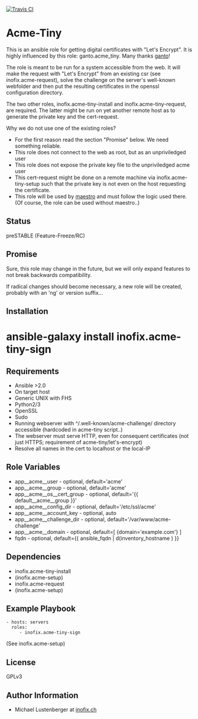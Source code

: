 [![Travis CI](https://img.shields.io/travis/inofix/ansible-acme-tiny-sign.svg?style=flat)](http://travis-ci.org/inofix/ansible-acme-tiny-sign)


Acme-Tiny
=========

This is an ansible role for getting digital certificates with "Let's Encrypt". It is highly influenced by this role: ganto.acme\_tiny. Many thanks [ganto](https://linuxmonk.ch/)!

The role is meant to be run for a system accessible from the web. It will make the request with "Let's Encrypt" from an existing csr (see inofix.acme-request), solve the challenge on the server's well-known webfolder and then put the resulting certificates in the openssl configuration directory.

The two other roles, inofix.acme-tiny-install and inofix.acme-tiny-request,
are required. The latter might be run on yet another remote host as to generate the private key and the cert-request.

Why we do not use one of the existing roles?

* For the first reason read the section "Promise" below. We need something reliable.
* This role does not connect to the web as root, but as an unpriviledged user
* This role does not expose the private key file to the unpriviledged acme user
* This cert-request might be done on a remote machine via inofix.acme-tiny-setup such that the private key is not even on the host requesting the certificate.
* This role will be used by [maestro](https://github.com/inofix/maestro) and must follow the logic used there. (Of course, the role can be used without maestro..)


Status
------

preSTABLE (Feature-Freeze/RC)

Promise
-------

Sure, this role may change in the future, but we will only expand features to not break backwards compatibility.

If radical changes should become necessary, a new role will be created, probably with an 'ng' or version suffix...

Installation
------------

 # ansible-galaxy install inofix.acme-tiny-sign

Requirements
------------

* Ansible >2.0
* On target host
 * Generic UNIX with FHS
 * Python2/3
 * OpenSSL
 * Sudo
 * Running webserver with ^/.well-known/acme-challenge/ directory accessible (hardcoded in acme-tiny script..)
 * The webserver must serve HTTP, even for consequent certificates (not just HTTPS; requirement of acme-tiny/let's-encrypt)
 * Resolve all names in the cert to localhost or the local-IP

Role Variables
--------------

* app\_\_acme\_\_user - optional, default='acme'
* app\_\_acme\_\_group - optional, default='acme'
* app\_\_acme\_\_os\_\_cert\_group - optional, default='{{ default\_\_acme\_\_group }}'
* app\_\_acme\_\_config\_dir - optional, default='/etc/ssl/acme'
* app\_\_acme\_\_account\_key - optional, auto
* app\_\_acme\_\_challenge\_dir - optional, default='/var/www/acme-challenge'
* app\_\_acme\_\_domain - optional, default=[ {domain='example.com'} ]
* fqdn - optional, default={{ ansible\_fqdn | d(inventory\_hostname ) }}

Dependencies
------------

* inofix.acme-tiny-install
 * (inofix.acme-setup)
* inofix.acme-request
 * (inofix.acme-setup)

Example Playbook
----------------

    - hosts: servers
      roles:
         - inofix.acme-tiny-sign

(See inofix.acme-setup)


License
-------

GPLv3

Author Information
------------------

* Michael Lustenberger at [inofix.ch](http://www.inofix.ch)
